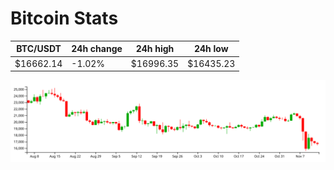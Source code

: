 # Bitcoin Stats

BTC/USDT|24h change|24h high|24h low|
|---|---|---|---|
|$16662.14|-1.02%|$16996.35|$16435.23|

<img src="./chart.svg">

